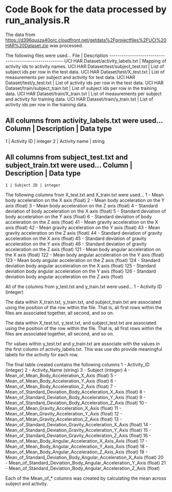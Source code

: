 # Code Book for the data processed by run_analysis.R

The data from https://d396qusza40orc.cloudfront.net/getdata%2Fprojectfiles%2FUCI%20HAR%20Dataset.zip was processed.

The following files were used...
    File                              | Description
    -------------------------------------------------------
    UCI HAR Dataset/activity_labels.txt | Mapping of activity ids to activity names.
    UCI HAR Dataset/test/subject_test.txt | List of subject ids per row in the test data.
    UCI HAR Dataset/test/X_test.txt | List of measurements per subject and activity for test data.
    UCI HAR Dataset/test/y_test.txt | List of activity ids per row in the test data.
    UCI HAR Dataset/train/subject_train.txt | List of subject ids per row in the training data.
    UCI HAR Dataset/train/X_train.txt | List of measurements per subject and activity for training data.
    UCI HAR Dataset/train/y_train.txt | List of activity ids per row in the training data.

All columns from activity_labels.txt were used...
   Column | Description | Data type
   -------------------------------
   1 | Activity ID | integer
   2 | Activity name | string
   
All columns from subject_test.txt and subject_train.txt were used...
   Column | Description | Data type
   -------------------------------
    1 | Subject ID | integer

The following columns from X_test.txt and X_train.txt were used...
    1 - Mean body acceleration on the X axis (float)
    2 - Mean body acceleration on the Y axis (float)
    3 - Mean body acceleration on the Z axis (float)
    4 - Standard deviation of body acceleration on the X axis (float)
    5 - Standard deviation of body acceleration on the Y axis (float)
    6 - Standard deviation of body acceleration on the Z axis (float)
    41 - Mean gravity acceleration on the X axis (float)
    42 - Mean gravity acceleration on the Y axis (float)
    43 - Mean gravity acceleration on the Z axis (float)
    44 - Standard deviation of gravity acceleration on the X axis (float)
    45 - Standard deviation of gravity acceleration on the Y axis (float)
    46 - Standard deviation of gravity acceleration on the Z axis (float)
    121 - Mean body angular acceleration on the X axis (float)
    122 - Mean body angular acceleration on the Y axis (float)
    123 - Mean body angular acceleration on the Z axis (float)
    124 - Standard deviation body angular acceleration on the X axis (float)
    125 - Standard deviation body angular acceleration on the Y axis (float)
    126 - Standard deviation body angular acceleration on the Z axis (float)

All of the columns from y_test.txt and y_train.txt were used...
    1 - Activity ID (integer)
    
The data within X_train.txt, y_train.txt, and subject_train.txt are associated using the position of the row within the file. That is, all first rows within the files are associated together, all second, and so on.

The data within X_test.txt, y_test.txt, and subject_test.txt are associated using the position of the row within the file. That is, all first rows within the files are associated together, all second, and so on.

Thr values within y_test.txt and y_train.txt are associate with the values in the first column of activity_labels.txt. This was use dto provide meaningful labels for the activity for each row.
    
The final table created contains the following columns
    1 - Activity_ID (integer)
    2 - Activity_Name (string)
    3 - Subject (integer)
    4 - Mean_of_Mean_Body_Acceleration_X_Axis (float)
    5 - Mean_of_Mean_Body_Acceleration_Y_Axis (float)
    6 - Mean_of_Mean_Body_Acceleration_Z_Axis (float)
    7 - Mean_of_Standard_Deviation_Body_Acceleration_X_Axis (float)
    8 - Mean_of_Standard_Deviation_Body_Acceleration_Y_Axis (float)
    9 - Mean_of_Standard_Deviation_Body_Acceleration_Z_Axis (float)
    10 - Mean_of_Mean_Gravity_Acceleration_X_Axis (float)
    11 - Mean_of_Mean_Gravity_Acceleration_Y_Axis (float)
    12 - Mean_of_Mean_Gravity_Acceleration_Z_Axis (float)
    13 - Mean_of_Standard_Deviation_Gravity_Acceleration_X_Axis (float)
    14 - Mean_of_Standard_Deviation_Gravity_Acceleration_Y_Axis (float)
    15 - Mean_of_Standard_Deviation_Gravity_Acceleration_Z_Axis (float)
    16 - Mean_of_Mean_Body_Angular_Acceleration_X_Axis_Axis (float)
    17 - Mean_of_Mean_Body_Angular_Acceleration_Y_Axis_Axis (float)
    18 - Mean_of_Mean_Body_Angular_Acceleration_Z_Axis_Axis (float)
    19 - Mean_of_Standard_Deviation_Body_Angular_Acceleration_X_Axis (float)
    20 - Mean_of_Standard_Deviation_Body_Angular_Acceleration_Y_Axis (float)
    21 - Mean_of_Standard_Deviation_Body_Angular_Acceleration_Z_Axis (float)

Each of the Mean_of_* columns was created by calculating the mean across subject and activity.

